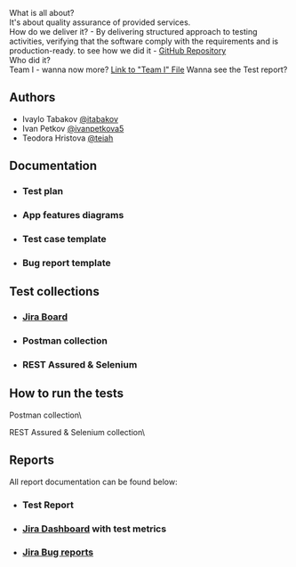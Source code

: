 What is all about?  
It's about quality assurance of provided services.  
How do we deliver it? - By delivering structured approach to testing activities, verifying that the software comply with the requirements and is production-ready. to see how we did it - [GitHub Repository](https://github.com/TEAM-1-A50/ "finalProject")  
Who did it?  
Team I - wanna now more? [Link to "Team I" File](https://github.com/TEAM-1-A50/finalProject/blob/main/Team%20I)
Wanna see the Test report? 



## Authors 
- Ivaylo Tabakov [@itabakov](https://www.github.com/itabakov)
- Ivan Petkov [@ivanpetkova5](https://www.github.com/ivanpetkova5)
- Teodora Hristova [@teiah](https://www.github.com/teiah)


## Documentation
- ### Test plan
- ### App features diagrams
- ### Test case template
- ### Bug report template



## Test collections

- ### [Jira Board](https://t1-final-project.atlassian.net/jira/software/c/projects/WEARE/issues) 
- ### Postman collection
- ### REST Assured & Selenium


## How to run the tests
Postman collection\


REST Assured & Selenium collection\


## Reports
All report documentation can be found below: 
- ### Test Report
- ### [Jira Dashboard](https://t1-final-project.atlassian.net/jira/dashboards/10000) with test metrics
- ### [Jira Bug reports](https://t1-final-project.atlassian.net/jira/software/c/projects/BUG/issues)
